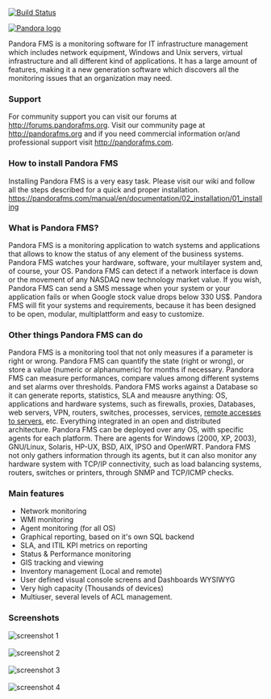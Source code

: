 [![Build Status](https://travis-ci.org/pandorafms/pandorafms.svg?branch=develop)](https://travis-ci.org/pandorafms/pandorafms)

[![Pandora logo](http://wolf359.artica.es/public_images/logo_pandora_community.png)](http://pandorafms.org)

Pandora FMS is a monitoring software for IT infrastructure management which includes network equipment, Windows and Unix servers, virtual infrastructure and all different kind of applications. It has a large amount of features, making it a new generation software which discovers all the monitoring issues that an organization may need.

### Support

For community support you can visit our forums at http://forums.pandorafms.org. Visit our community page at http://pandorafms.org and if you need commercial information or/and professional support visit http://pandorafms.com.

### How to install Pandora FMS

Installing Pandora FMS is a very easy task. Please visit our wiki and follow all the steps described for a quick and proper installation. https://pandorafms.com/manual/en/documentation/02_installation/01_installing

### What is Pandora FMS?

Pandora FMS is a monitoring application to watch systems and applications that allows to know the status of any element of the business systems. Pandora FMS watches your hardware, software, your multilayer system and, of course, your OS. Pandora FMS can detect if a network interface is down or the movement of any NASDAQ new technology market value. If you wish, Pandora FMS can send a SMS message when your system or your application fails or when Google stock value drops below 330 US\$. Pandora FMS will fit your systems and requirements, because it has been designed to be open, modular, multiplattform and easy to customize.

### Other things Pandora FMS can do

Pandora FMS is a monitoring tool that not only measures if a parameter is right or wrong. Pandora FMS can quantify the state (right or wrong), or store a value (numeric or alphanumeric) for months if necessary. Pandora FMS can measure performances, compare values among different systems and set alarms over thresholds. Pandora FMS works against a Database so it can generate reports, statistics, SLA and meausre anything: OS, applications and hardware systems, such as firewalls, proxies, Databases, web servers, VPN, routers, switches, processes, services, [remote accesses to servers](https://pandorafms.com/server-monitoring/), etc. Everything integrated in an open and distributed architecture. Pandora FMS can be deployed over any OS, with specific agents for each platform. There are agents for Windows (2000, XP, 2003), GNU/Linux, Solaris, HP-UX, BSD, AIX, IPSO and OpenWRT. Pandora FMS not only gathers information through its agents, but it can also monitor any hardware system with TCP/IP connectivity, such as load balancing systems, routers, switches or printers, through SNMP and TCP/ICMP checks.

### Main features

- Network monitoring
- WMI monitoring
- Agent monitoring (for all OS)
- Graphical reporting, based on it's own SQL backend
- SLA, and ITIL KPI metrics on reporting
- Status & Performance monitoring
- GIS tracking and viewing
- Inventory management (Local and remote)
- User defined visual console screens and Dashboards WYSIWYG
- Very high capacity (Thousands of devices)
- Multiuser, several levels of ACL management.

### Screenshots

![screenshot 1](http://wolf359.artica.es/public_images/captura-pantalla-pandora3.png)
<br />
<br />
![screenshot 2](http://wolf359.artica.es/public_images/pandora6.0sp3-monitor-view.png)
<br />
<br />
![screenshot 3](http://wolf359.artica.es/public_images/pandora6.0sp3-agentview.png)
<br />
<br />
![screenshot 4](http://wolf359.artica.es/public_images/pandora6.0sp3-sample-visual-console.png)
